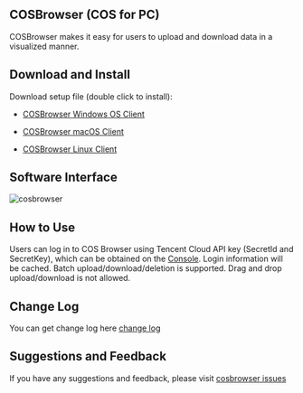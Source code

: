 ## COSBrowser (COS for PC)

COSBrowser makes it easy for users to upload and download data in a visualized manner.

## Download and Install

Download setup file (double click to install):

- [COSBrowser Windows OS Client](https://cos5.cloud.tencent.com/cosbrowser/releases/cosbrowser-setup-latest.exe)

- [COSBrowser macOS Client](https://cos5.cloud.tencent.com/cosbrowser/releases/cosbrowser-latest.dmg)

- [COSBrowser Linux Client](https://cos5.cloud.tencent.com/cosbrowser/releases/cosbrowser-latest-linux.zip)

## Software Interface
![cosbrowser](https://main.qcloudimg.com/raw/5669f0805345574ec824fcb4262edefe.png)

## How to Use

Users can log in to COS Browser using Tencent Cloud API key (SecretId and SecretKey), which can be obtained on the [Console](https://console.cloud.tencent.com/cam/capi). Login information will be cached.
Batch upload/download/deletion is supported. Drag and drop upload/download is not allowed.

## Change Log

You can get change log here [change log](https://github.com/tencentyun/cosbrowser/blob/master/changelog.md)

## Suggestions and Feedback

If you have any suggestions and feedback, please visit [cosbrowser issues](https://github.com/tencentyun/cosbrowser/issues)
